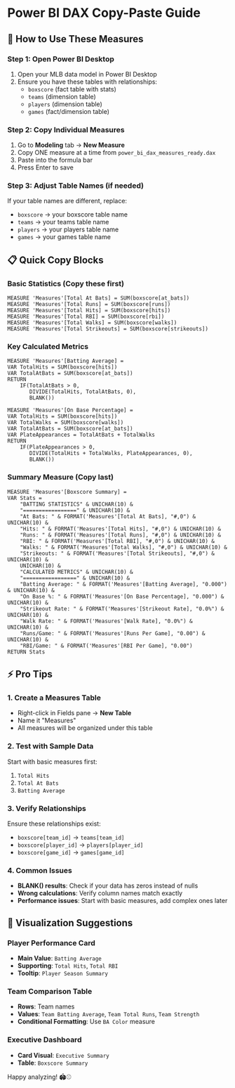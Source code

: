 # Power BI DAX Copy-Paste Guide

## 🎯 How to Use These Measures

### Step 1: Open Power BI Desktop
1. Open your MLB data model in Power BI Desktop
2. Ensure you have these tables with relationships:
   - `boxscore` (fact table with stats)
   - `teams` (dimension table)
   - `players` (dimension table)
   - `games` (fact/dimension table)

### Step 2: Copy Individual Measures
1. Go to **Modeling** tab → **New Measure**
2. Copy ONE measure at a time from `power_bi_dax_measures_ready.dax`
3. Paste into the formula bar
4. Press Enter to save

### Step 3: Adjust Table Names (if needed)
If your table names are different, replace:
- `boxscore` → your boxscore table name
- `teams` → your teams table name  
- `players` → your players table name
- `games` → your games table name

## 📋 Quick Copy Blocks

### Basic Statistics (Copy these first)
```dax
MEASURE 'Measures'[Total At Bats] = SUM(boxscore[at_bats])
MEASURE 'Measures'[Total Runs] = SUM(boxscore[runs])
MEASURE 'Measures'[Total Hits] = SUM(boxscore[hits])
MEASURE 'Measures'[Total RBI] = SUM(boxscore[rbi])
MEASURE 'Measures'[Total Walks] = SUM(boxscore[walks])
MEASURE 'Measures'[Total Strikeouts] = SUM(boxscore[strikeouts])
```

### Key Calculated Metrics
```dax
MEASURE 'Measures'[Batting Average] = 
VAR TotalHits = SUM(boxscore[hits])
VAR TotalAtBats = SUM(boxscore[at_bats])
RETURN 
    IF(TotalAtBats > 0, 
       DIVIDE(TotalHits, TotalAtBats, 0), 
       BLANK())

MEASURE 'Measures'[On Base Percentage] = 
VAR TotalHits = SUM(boxscore[hits])
VAR TotalWalks = SUM(boxscore[walks])
VAR TotalAtBats = SUM(boxscore[at_bats])
VAR PlateAppearances = TotalAtBats + TotalWalks
RETURN 
    IF(PlateAppearances > 0,
       DIVIDE(TotalHits + TotalWalks, PlateAppearances, 0),
       BLANK())
```

### Summary Measure (Copy last)
```dax
MEASURE 'Measures'[Boxscore Summary] = 
VAR Stats = 
    "BATTING STATISTICS" & UNICHAR(10) &
    "=================" & UNICHAR(10) &
    "At Bats: " & FORMAT('Measures'[Total At Bats], "#,0") & UNICHAR(10) &
    "Hits: " & FORMAT('Measures'[Total Hits], "#,0") & UNICHAR(10) &
    "Runs: " & FORMAT('Measures'[Total Runs], "#,0") & UNICHAR(10) &
    "RBI: " & FORMAT('Measures'[Total RBI], "#,0") & UNICHAR(10) &
    "Walks: " & FORMAT('Measures'[Total Walks], "#,0") & UNICHAR(10) &
    "Strikeouts: " & FORMAT('Measures'[Total Strikeouts], "#,0") & UNICHAR(10) &
    UNICHAR(10) &
    "CALCULATED METRICS" & UNICHAR(10) &
    "=================" & UNICHAR(10) &
    "Batting Average: " & FORMAT('Measures'[Batting Average], "0.000") & UNICHAR(10) &
    "On Base %: " & FORMAT('Measures'[On Base Percentage], "0.000") & UNICHAR(10) &
    "Strikeout Rate: " & FORMAT('Measures'[Strikeout Rate], "0.0%") & UNICHAR(10) &
    "Walk Rate: " & FORMAT('Measures'[Walk Rate], "0.0%") & UNICHAR(10) &
    "Runs/Game: " & FORMAT('Measures'[Runs Per Game], "0.00") & UNICHAR(10) &
    "RBI/Game: " & FORMAT('Measures'[RBI Per Game], "0.00")
RETURN Stats
```

## ⚡ Pro Tips

### 1. Create a Measures Table
- Right-click in Fields pane → **New Table**
- Name it "Measures" 
- All measures will be organized under this table

### 2. Test with Sample Data
Start with basic measures first:
1. `Total Hits`
2. `Total At Bats` 
3. `Batting Average`

### 3. Verify Relationships
Ensure these relationships exist:
- `boxscore[team_id]` → `teams[team_id]`
- `boxscore[player_id]` → `players[player_id]`
- `boxscore[game_id]` → `games[game_id]`

### 4. Common Issues
- **BLANK() results**: Check if your data has zeros instead of nulls
- **Wrong calculations**: Verify column names match exactly
- **Performance issues**: Start with basic measures, add complex ones later

## 🎨 Visualization Suggestions

### Player Performance Card
- **Main Value**: `Batting Average`
- **Supporting**: `Total Hits`, `Total RBI`
- **Tooltip**: `Player Season Summary`

### Team Comparison Table
- **Rows**: Team names
- **Values**: `Team Batting Average`, `Team Total Runs`, `Team Strength`
- **Conditional Formatting**: Use `BA Color` measure

### Executive Dashboard
- **Card Visual**: `Executive Summary`
- **Table**: `Boxscore Summary`

Happy analyzing! 🏟️⚾
